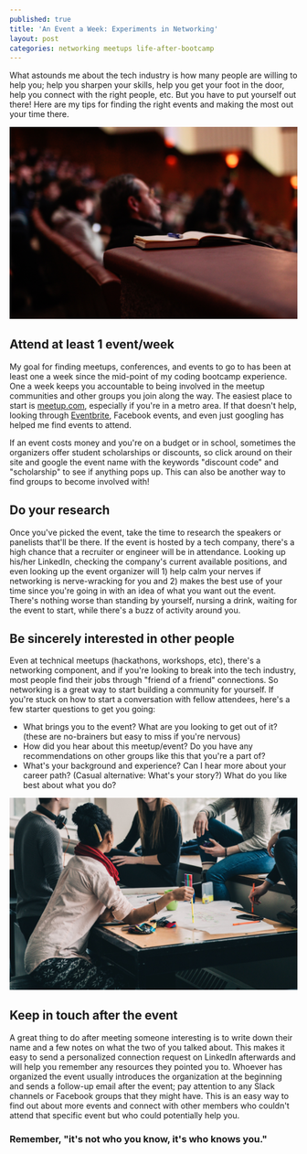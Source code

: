 ```yaml
---
published: true
title: 'An Event a Week: Experiments in Networking'
layout: post
categories: networking meetups life-after-bootcamp
---
```

What astounds me about the tech industry is how many people are willing to help you; help you sharpen your skills, help you get your foot in the door, help you connect with the right people, etc. But you have to put yourself out there! Here are my tips for finding the right events and making the most out your time there.

<img src="/images/fulls/StockSnap_S05DRRCFVB.jpg" class="fit image">

## Attend at least 1 event/week

My goal for finding meetups, conferences, and events to go to has been at least one a week since the mid-point of my coding bootcamp experience. One a week keeps you accountable to being involved in the meetup communities and other groups you join along the way. The easiest place to start is [meetup.com](https://www.meetup.com), especially if you're in a metro area. If that doesn't help, looking through [Eventbrite](https://www.eventbrite.com), Facebook events, and even just googling has helped me find events to attend.

If an event costs money and you're on a budget or in school, sometimes the organizers offer student scholarships or discounts, so click around on their site and google the event name with the keywords "discount code" and "scholarship" to see if anything pops up. This can also be another way to find groups to become involved with!

## Do your research

Once you've picked the event, take the time to research the speakers or panelists that'll be there. If the event is hosted by a tech company, there's a high chance that a recruiter or engineer will be in attendance. Looking up his/her LinkedIn, checking the company's current available positions, and even looking up the event organizer will 1) help calm your nerves if networking is nerve-wracking for you and 2) makes the best use of your time since you're going in with an idea of what you want out the event. There's nothing worse than standing by yourself, nursing a drink, waiting for the event to start, while there's a buzz of activity around you.

## Be sincerely interested in other people

Even at technical meetups (hackathons, workshops, etc), there's a networking component, and if you're looking to break into the tech industry, most people find their jobs through "friend of a friend" connections. So networking is a great way to start building a community for yourself. If you're stuck on how to start a conversation with fellow attendees, here's a few starter questions to get you going:
- What brings you to the event? What are you looking to get out of it? (these are no-brainers but easy to miss if you're nervous)
- How did you hear about this meetup/event? Do you have any recommendations on other groups like this that you're a part of?
- What's your background and experience? Can I hear more about your career path? (Casual alternative: What's your story?) What do you like best about what you do?

<img src="/images/fulls/StockSnap_Y2AHVPYB51.jpg" class ="fit image">

## Keep in touch after the event

A great thing to do after meeting someone interesting is to write down their name and a few notes on what the two of you talked about. This makes it easy to send a personalized connection request on LinkedIn afterwards and will help you remember any resources they pointed you to. Whoever has organized the event usually introduces the organization at the beginning and sends a follow-up email after the event; pay attention to any Slack channels or Facebook groups that they might have. This is an easy way to find out about more events and connect with other members who couldn't attend that specific event but who could potentially help you.


### Remember, "it's not who you know, it's who knows you."

